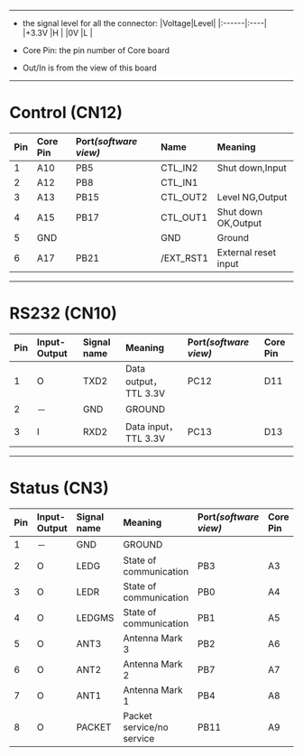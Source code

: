 

---
  * the signal level for all the connector:
|Voltage|Level|
|:------|:----|
|+3.3V  |H    |
|0V     |L    |

  * Core Pin: the pin number of Core board

  * Out/In is from the view of this board

---

# Control (CN12) #
|**Pin**|**Core Pin**|**Port**_(software view)_|**Name**|**Meaning**|
|:------|:-----------|:------------------------|:-------|:----------|
|1      |        A10 |              PB5        |CTL\_IN2|Shut down,Input|
|2      |        A12 |              PB8        |CTL\_IN1|           |
|3      |        A13 |              PB15       |CTL\_OUT2|Level NG,Output|
|4      |        A15 |              PB17       |CTL\_OUT1|Shut down OK,Output|
|5      |        GND |                         |GND     |Ground     |
|6      |        A17 |              PB21       |/EXT\_RST1|External reset input|

---
# RS232 (CN10) #
|**Pin**|Input-Output|Signal name|Meaning|**Port**_(software view)_|Core Pin|
|:------|:-----------|:----------|:------|:------------------------|:-------|
|1      |O           |TXD2       |Data output，TTL 3.3V|PC12                     |D11     |
|2      |－         |GND        |GROUND |                         |        |
|3      |I           |RXD2       |Data input，TTL 3.3V|PC13                     |D13     |

---
# Status (CN3) #
|Pin|Input-Output|Signal name|Meaning|**Port**_(software view)_|Core Pin|
|:--|:-----------|:----------|:------|:------------------------|:-------|
|1  |－         |GND        |GROUND |                         |        |
|2  |O           |LEDG       |State of communication|PB3                      |A3      |
|3  |O           |LEDR       |State of communication|PB0                      |A4      |
|4  |O           |LEDGMS     |State of communication|PB1                      |A5      |
|5  |O           |ANT3       |Antenna Mark 3|PB2                      |A6      |
|6  |O           |ANT2       |Antenna Mark 2|PB7                      |A7      |
|7  |O           |ANT1       |Antenna Mark 1|PB4                      |A8      |
|8  |O           |PACKET     |Packet service/no service|PB11                     |A9      |